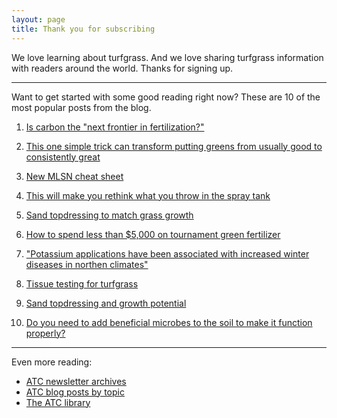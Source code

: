 ```yaml
---
layout: page
title: Thank you for subscribing
---
```


We love learning about turfgrass. And we love sharing turfgrass information with readers around the world. Thanks for signing up.

---

Want to get started with some good reading right now? These are 10 of the most popular posts from the blog.

1. [Is carbon the "next frontier in fertilization?"](https://www.asianturfgrass.com/2018-05-31-is-carbon-the-next-frontier-in-fertilization/)

2. [This one simple trick can transform putting greens from usually good to consistently great](https://www.asianturfgrass.com/2019-06-25-one-simple-trick-better-greens/)

3. [New MLSN cheat sheet](https://www.asianturfgrass.com/2018-02-03-new-mlsn-cheat-sheet/)

4. [This will make you rethink what you throw in the spray tank](https://www.asianturfgrass.com/2017-07-06-rethink-throw-spray-tank-si/)

5. [Sand topdressing to match grass growth](https://www.asianturfgrass.com/2017-08-20-topdress-and-growth-potential/)

6. [How to spend less than $5,000 on tournament green fertilizer](https://www.asianturfgrass.com/2017-08-23-how-to-spend-5000-tournament-green-fertilizer/)

7. ["Potassium applications have been associated with increased winter diseases in northen climates"](https://www.asianturfgrass.com/2017-09-27-potassium-affects-microdochium-bentgrass/)

8. [Tissue testing for turfgrass](https://www.asianturfgrass.com/2017-08-09-not-tissue-test-3-reasons/)

9. [Sand topdressing and growth potential](https://www.asianturfgrass.com/2017-09-03-topdressing-gp-metric/)

10. [Do you need to add beneficial microbes to the soil to make it function properly?](https://www.asianturfgrass.com/2019-02-18-zuberer-beneficial-microbes/)

---

Even more reading:

* [ATC newsletter archives](https://www.asianturfgrass.com/archive/)
* [ATC blog posts by topic](https://www.asianturfgrass.com/archive/)
* [The ATC library](https://www.asianturfgrass.com/library/)

